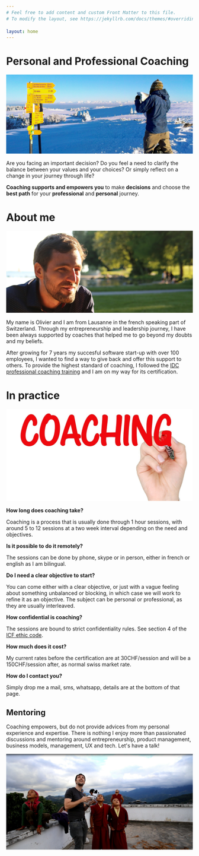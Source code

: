 ```yaml
---
# Feel free to add content and custom Front Matter to this file.
# To modify the layout, see https://jekyllrb.com/docs/themes/#overriding-theme-defaults

layout: home
---
```

# Personal and Professional Coaching
<img style="float: center;" src="/assets/img/coaching_big.jpg"/>

Are you facing an important decision? Do you feel a need to clarify the balance between your values and your choices? Or simply reflect on a change in your journey through life?  

**Coaching supports and empowers you** to make **decisions** and choose the **best path** for your **professional** and **personal** journey.

# About me
<img style="float: center;" src="/assets/img/olivier_big.jpg"/>

My name is Olivier and I am from Lausanne in the french speaking part of Switzerland. Through my entrepreneurship and leadership journey, I have been always supported by coaches that helped me to go beyond my doubts and my beliefs. 

After growing for 7 years my succesful software start-up with over 100 employees, I wanted to find a way to give back and offer this support to others. To provide the highest standard of coaching, I followed the [IDC professional coaching training](http://www.idc-coaching.com/) and I am on my way for its certification. 

# In practice

<img style="float: center;" src="/assets/img/coaching3.jpg"/>

**How long does coaching take?**
  
Coaching is a process that is usually done through 1 hour sessions, with around 5 to 12 sessions at a two week interval depending on the need and objectives. 

**Is it possible to do it remotely?**

The sessions can be done by phone, skype or in person, either in french or english as I am bilingual.

**Do I need a clear objective to start?**

You can come either with a clear objective, or just with a vague feeling about something unbalanced or blocking, in which case we will work to refine it as an objective. The subject can be personal or professional, as they are usually interleaved. 

**How confidential is coaching?**

The sessions are bound to strict confidentiality rules. See section 4 of the [ICF ethic code](https://coachfederation.org/code-of-ethics).

**How much does it cost?**

My current rates before the certification are at 30CHF/session and will be a 150CHF/session after, as normal swiss market rate.

**How do I contact you?**

Simply drop me a mail, sms, whatsapp, details are at the bottom of that page.

## Mentoring
Coaching empowers, but do not provide advices from my personal experience and expertise. There is nothing I enjoy more than passionated discussions and mentoring around entrepreneurship, product management, business models, management, UX and tech. Let's have a talk!

<img style="float: center;" src="/assets/img/drone.jpg"/>
